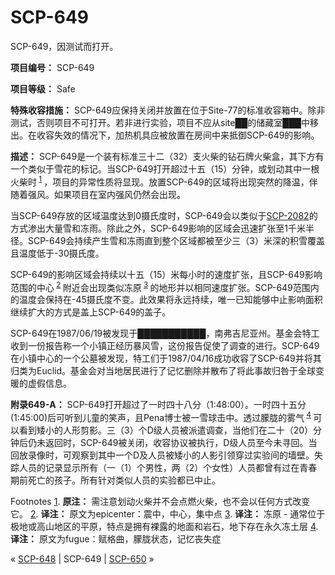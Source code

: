 # SCP-649
                        




SCP-649，因测试而打开。



**项目编号：** SCP-649

**项目等级：** Safe

**特殊收容措施：** SCP-649应保持关闭并放置在位于Site-77的标准收容箱中。除非测试，否则项目不可打开。若非进行实验，项目不应从site██的储藏室███中移出。在收容失效的情况下，加热机具应被放置在房间中来抵御SCP-649的影响。

**描述：** SCP-649是一个装有标准三十二（32）支火柴的钻石牌火柴盒，其下方有一个类似于雪花的标记。当SCP-649打开超过十五（15）分钟，或划动其中一根火柴时<sup class='footnoteref'>
 <a shape='rect' class='footnoteref' id='footnoteref-1' href='javascript:;' onclick='WIKIDOT.page.utils.scrollToReference(&apos;footnote-1&apos;)'>1</a>
</sup>，项目的异常性质将显现。放置SCP-649的区域将出现突然的降温，伴随着强风。如果项目在室内强风仍然会出现。

当SCP-649存放的区域温度达到0摄氏度时，SCP-649会以类似于[SCP-2082](/scp-2082)的方式渗出大量雪和冻雨。除此之外，SCP-649影响的区域会迅速扩张至1千米半径。SCP-649会持续产生雪和冻雨直到整个区域都被至少三（3）米深的积雪覆盖且温度低于-30摄氏度。

SCP-649的影响区域会持续以十五（15）米每小时的速度扩张，且SCP-649影响范围的中心<sup class='footnoteref'>
 <a shape='rect' class='footnoteref' id='footnoteref-2' href='javascript:;' onclick='WIKIDOT.page.utils.scrollToReference(&apos;footnote-2&apos;)'>2</a>
</sup>附近会出现类似冻原<sup class='footnoteref'>
 <a shape='rect' class='footnoteref' id='footnoteref-3' href='javascript:;' onclick='WIKIDOT.page.utils.scrollToReference(&apos;footnote-3&apos;)'>3</a>
</sup>的地形并以相同速度扩张。SCP-649范围内的温度会保持在-45摄氏度不变。此效果将永远持续，唯一已知能够中止影响面积继续扩大的方式是盖上SCP-649的盖子。

SCP-649在1987/06/19被发现于███████████，南弗吉尼亚州。基金会特工收到一份报告称一个小镇正经历暴风雪，这份报告促使了调查的进行。SCP-649在小镇中心的一个公墓被发现，特工们于1987/04/16成功收容了SCP-649并将其归类为Euclid。基金会对当地居民进行了记忆删除并散布了将此事故归咎于全球变暖的虚假信息。

**附录649-A：** SCP-649打开超过了一时四十八分（1:48:00）。一时四十五分(1:45:00)后可听到儿童的笑声，且Pena博士被一雪球击中。透过朦胧的雾气<sup class='footnoteref'>
 <a shape='rect' class='footnoteref' id='footnoteref-4' href='javascript:;' onclick='WIKIDOT.page.utils.scrollToReference(&apos;footnote-4&apos;)'>4</a>
</sup>可以看到矮小的人形剪影。三（3）个D级人员被派遣调查，当他们在二十（20）分钟后仍未返回时，SCP-649被关闭，收容协议被执行，D级人员至今未寻回。当回放录像时，可观察到其中一个D及人员被矮小的人影引领穿过实验间的墙壁。失踪人员的记录显示所有（一（1）个男性，两（2）个女性）人员都曾有过在青春期前死亡的孩子。所有针对类似人员的实验都已中止。


Footnotes
<a shape='rect' href='javascript:;' onclick='WIKIDOT.page.utils.scrollToReference(&apos;footnoteref-1&apos;)'>1</a>. **原注：** 需注意划动火柴并不会点燃火柴，也不会以任何方式改变它。
<a shape='rect' href='javascript:;' onclick='WIKIDOT.page.utils.scrollToReference(&apos;footnoteref-2&apos;)'>2</a>. **译注：** 原文为epicenter：震中，中心，集中点
<a shape='rect' href='javascript:;' onclick='WIKIDOT.page.utils.scrollToReference(&apos;footnoteref-3&apos;)'>3</a>. **译注：** 冻原 - 通常位于极地或高山地区的平原，特点是拥有裸露的地面和岩石，地下存在永久冻土层
<a shape='rect' href='javascript:;' onclick='WIKIDOT.page.utils.scrollToReference(&apos;footnoteref-4&apos;)'>4</a>. **译注：** 原文为fugue：赋格曲，朦胧状态，记忆丧失症



« [SCP-648](/scp-648) | SCP-649 | [SCP-650](/scp-650) »





                    